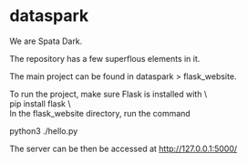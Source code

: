 # dataspark


We are Spata Dark.

The repository has a few superflous elements in it.

The main project can be found in dataspark > flask_website.


To run the project, make sure Flask is installed with
\\\
pip install flask
\\\
In the flask_website directory, run the command

python3 ./hello.py

The server can be then be accessed at http://127.0.0.1:5000/
